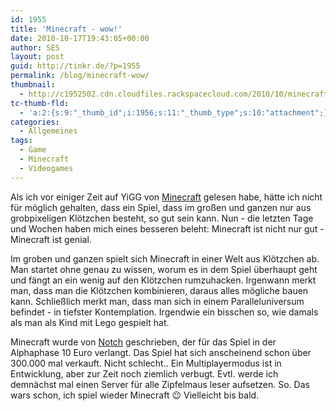 ```yaml
---
id: 1955
title: 'Minecraft - wow!'
date: 2010-10-17T19:43:05+00:00
author: SES
layout: post
guid: http://tinkr.de/?p=1955
permalink: /blog/minecraft-wow/
thumbnail:
  - http://c1952502.cdn.cloudfiles.rackspacecloud.com/2010/10/minecraft.jpg
tc-thumb-fld:
  - 'a:2:{s:9:"_thumb_id";i:1956;s:11:"_thumb_type";s:10:"attachment";}'
categories:
  - Allgemeines
tags:
  - Game
  - Minecraft
  - Videogames
---
```

Als ich vor einiger Zeit auf YiGG von [Minecraft](http://www.yigg.de/computer-und-technik/naechstes-minecraft-update-ende-oktober) gelesen habe, hätte ich nicht für möglich gehalten, dass ein Spiel, dass im großen und ganzen nur aus grobpixeligen Klötzchen besteht, so gut sein kann. Nun - die letzten Tage und Wochen haben mich eines besseren beleht: Minecraft ist nicht nur gut - Minecraft ist genial.



Im groben und ganzen spielt sich Minecraft in einer Welt aus Klötzchen ab. Man startet ohne genau zu wissen, worum es in dem Spiel überhaupt geht und fängt an ein wenig auf den Klötzchen rumzuhacken. Irgenwann merkt man, dass man die Klötzchen kombinieren, daraus alles mögliche bauen kann. Schließlich merkt man, dass man sich in einem Paralleluniversum befindet - in tiefster Kontemplation. Irgendwie ein bisschen so, wie damals als man als Kind mit Lego gespielt hat.



Minecraft wurde von [Notch](http://notch.tumblr.com/) geschrieben, der für das Spiel in der Alphaphase 10 Euro verlangt. Das Spiel hat sich anscheinend schon über 300.000 mal verkauft. Nicht schlecht.. Ein Multiplayermodus ist in Entwicklung, aber zur Zeit noch ziemlich verbugt. Evtl. werde ich demnächst mal einen Server für alle Zipfelmaus leser aufsetzen. So. Das wars schon, ich spiel wieder Minecraft 😉 Vielleicht bis bald.
